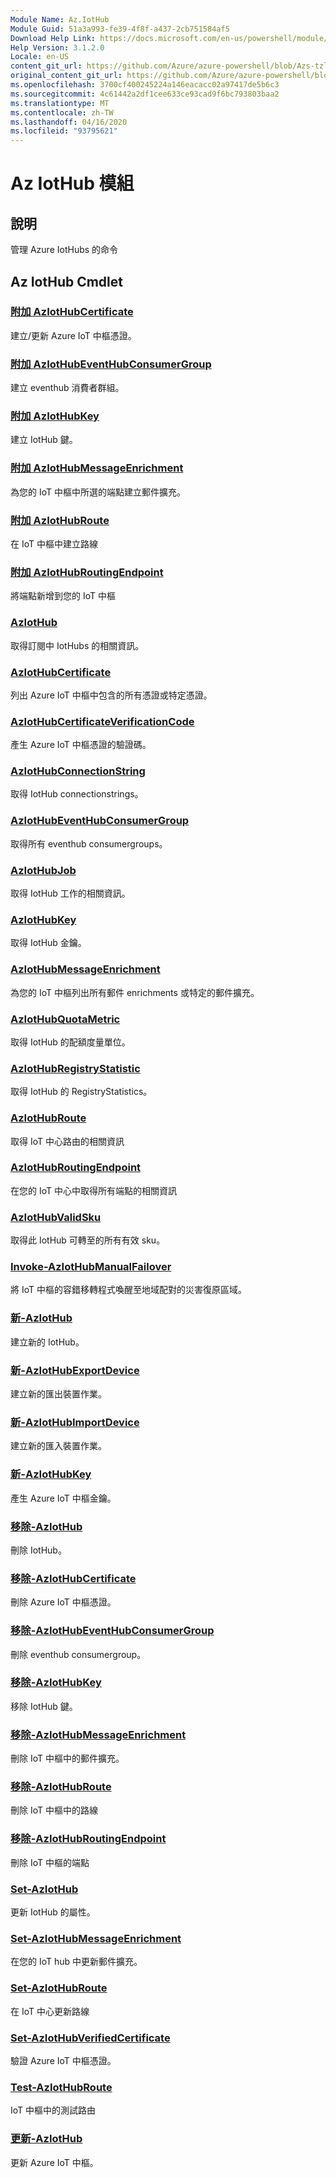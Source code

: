 ```yaml
---
Module Name: Az.IotHub
Module Guid: 51a3a993-fe39-4f8f-a437-2cb751584af5
Download Help Link: https://docs.microsoft.com/en-us/powershell/module/az.iothub
Help Version: 3.1.2.0
Locale: en-US
content_git_url: https://github.com/Azure/azure-powershell/blob/Azs-tzl/src/IotHub/IotHub/help/Az.IotHub.md
original_content_git_url: https://github.com/Azure/azure-powershell/blob/Azs-tzl/src/IotHub/IotHub/help/Az.IotHub.md
ms.openlocfilehash: 3700cf400245224a146eacacc02a97417de5b6c3
ms.sourcegitcommit: 4c61442a2df1cee633ce93cad9f6bc793803baa2
ms.translationtype: MT
ms.contentlocale: zh-TW
ms.lasthandoff: 04/16/2020
ms.locfileid: "93795621"
---
```

# Az IotHub 模組
## 說明
管理 Azure IotHubs 的命令

## Az IotHub Cmdlet
### [附加 AzIotHubCertificate](Add-AzIotHubCertificate.md)
建立/更新 Azure IoT 中樞憑證。

### [附加 AzIotHubEventHubConsumerGroup](Add-AzIotHubEventHubConsumerGroup.md)
建立 eventhub 消費者群組。

### [附加 AzIotHubKey](Add-AzIotHubKey.md)
建立 IotHub 鍵。

### [附加 AzIotHubMessageEnrichment](Add-AzIotHubMessageEnrichment.md)
為您的 IoT 中樞中所選的端點建立郵件擴充。

### [附加 AzIotHubRoute](Add-AzIotHubRoute.md)
在 IoT 中樞中建立路線

### [附加 AzIotHubRoutingEndpoint](Add-AzIotHubRoutingEndpoint.md)
將端點新增到您的 IoT 中樞

### [AzIotHub](Get-AzIotHub.md)
取得訂閱中 IotHubs 的相關資訊。

### [AzIotHubCertificate](Get-AzIotHubCertificate.md)
列出 Azure IoT 中樞中包含的所有憑證或特定憑證。 

### [AzIotHubCertificateVerificationCode](Get-AzIotHubCertificateVerificationCode.md)
產生 Azure IoT 中樞憑證的驗證碼。 

### [AzIotHubConnectionString](Get-AzIotHubConnectionString.md)
取得 IotHub connectionstrings。

### [AzIotHubEventHubConsumerGroup](Get-AzIotHubEventHubConsumerGroup.md)
取得所有 eventhub consumergroups。

### [AzIotHubJob](Get-AzIotHubJob.md)
取得 IotHub 工作的相關資訊。

### [AzIotHubKey](Get-AzIotHubKey.md)
取得 IotHub 金鑰。

### [AzIotHubMessageEnrichment](Get-AzIotHubMessageEnrichment.md)
為您的 IoT 中樞列出所有郵件 enrichments 或特定的郵件擴充。

### [AzIotHubQuotaMetric](Get-AzIotHubQuotaMetric.md)
取得 IotHub 的配額度量單位。

### [AzIotHubRegistryStatistic](Get-AzIotHubRegistryStatistic.md)
取得 IotHub 的 RegistryStatistics。

### [AzIotHubRoute](Get-AzIotHubRoute.md)
取得 IoT 中心路由的相關資訊

### [AzIotHubRoutingEndpoint](Get-AzIotHubRoutingEndpoint.md)
在您的 IoT 中心中取得所有端點的相關資訊

### [AzIotHubValidSku](Get-AzIotHubValidSku.md)
取得此 IotHub 可轉至的所有有效 sku。

### [Invoke-AzIotHubManualFailover](Invoke-AzIotHubManualFailover.md)
將 IoT 中樞的容錯移轉程式喚醒至地域配對的災害復原區域。

### [新-AzIotHub](New-AzIotHub.md)
建立新的 IotHub。

### [新-AzIotHubExportDevice](New-AzIotHubExportDevice.md)
建立新的匯出裝置作業。

### [新-AzIotHubImportDevice](New-AzIotHubImportDevice.md)
建立新的匯入裝置作業。

### [新-AzIotHubKey](New-AzIotHubKey.md)
產生 Azure IoT 中樞金鑰。

### [移除-AzIotHub](Remove-AzIotHub.md)
刪除 IotHub。

### [移除-AzIotHubCertificate](Remove-AzIotHubCertificate.md)
刪除 Azure IoT 中樞憑證。

### [移除-AzIotHubEventHubConsumerGroup](Remove-AzIotHubEventHubConsumerGroup.md)
刪除 eventhub consumergroup。

### [移除-AzIotHubKey](Remove-AzIotHubKey.md)
移除 IotHub 鍵。

### [移除-AzIotHubMessageEnrichment](Remove-AzIotHubMessageEnrichment.md)
刪除 IoT 中樞中的郵件擴充。

### [移除-AzIotHubRoute](Remove-AzIotHubRoute.md)
刪除 IoT 中樞中的路線

### [移除-AzIotHubRoutingEndpoint](Remove-AzIotHubRoutingEndpoint.md)
刪除 IoT 中樞的端點

### [Set-AzIotHub](Set-AzIotHub.md)
更新 IotHub 的屬性。

### [Set-AzIotHubMessageEnrichment](Set-AzIotHubMessageEnrichment.md)
在您的 IoT hub 中更新郵件擴充。

### [Set-AzIotHubRoute](Set-AzIotHubRoute.md)
在 IoT 中心更新路線

### [Set-AzIotHubVerifiedCertificate](Set-AzIotHubVerifiedCertificate.md)
驗證 Azure IoT 中樞憑證。 

### [Test-AzIotHubRoute](Test-AzIotHubRoute.md)
IoT 中樞中的測試路由

### [更新-AzIotHub](Update-AzIotHub.md)
更新 Azure IoT 中樞。

